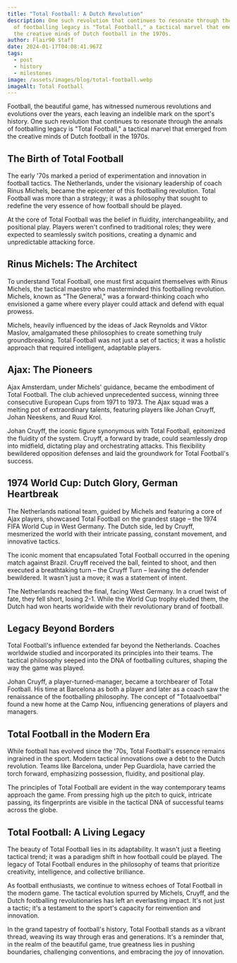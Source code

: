 ```yaml
---
title: "Total Football: A Dutch Revolution"
description: One such revolution that continues to resonate through the annals
  of footballing legacy is "Total Football," a tactical marvel that emerged from
  the creative minds of Dutch football in the 1970s.
author: Flair90 Staff
date: 2024-01-17T04:08:41.967Z
tags:
  - post
  - history
  - milestones
image: /assets/images/blog/total-football.webp
imageAlt: Total Football
---
```

Football, the beautiful game, has witnessed numerous revolutions and evolutions over the years, each leaving an indelible mark on the sport's history. One such revolution that continues to resonate through the annals of footballing legacy is "Total Football," a tactical marvel that emerged from the creative minds of Dutch football in the 1970s.

## The Birth of Total Football

The early '70s marked a period of experimentation and innovation in football tactics. The Netherlands, under the visionary leadership of coach Rinus Michels, became the epicenter of this footballing revolution. Total Football was more than a strategy; it was a philosophy that sought to redefine the very essence of how football should be played.

At the core of Total Football was the belief in fluidity, interchangeability, and positional play. Players weren't confined to traditional roles; they were expected to seamlessly switch positions, creating a dynamic and unpredictable attacking force.

## Rinus Michels: The Architect

To understand Total Football, one must first acquaint themselves with Rinus Michels, the tactical maestro who masterminded this footballing revolution. Michels, known as "The General," was a forward-thinking coach who envisioned a game where every player could attack and defend with equal prowess.

Michels, heavily influenced by the ideas of Jack Reynolds and Viktor Maslov, amalgamated these philosophies to create something truly groundbreaking. Total Football was not just a set of tactics; it was a holistic approach that required intelligent, adaptable players.

## Ajax: The Pioneers

Ajax Amsterdam, under Michels' guidance, became the embodiment of Total Football. The club achieved unprecedented success, winning three consecutive European Cups from 1971 to 1973. The Ajax squad was a melting pot of extraordinary talents, featuring players like Johan Cruyff, Johan Neeskens, and Ruud Krol.

Johan Cruyff, the iconic figure synonymous with Total Football, epitomized the fluidity of the system. Cruyff, a forward by trade, could seamlessly drop into midfield, dictating play and orchestrating attacks. This flexibility bewildered opposition defenses and laid the groundwork for Total Football's success.

## 1974 World Cup: Dutch Glory, German Heartbreak

The Netherlands national team, guided by Michels and featuring a core of Ajax players, showcased Total Football on the grandest stage – the 1974 FIFA World Cup in West Germany. The Dutch side, led by Cruyff, mesmerized the world with their intricate passing, constant movement, and innovative tactics.

The iconic moment that encapsulated Total Football occurred in the opening match against Brazil. Cruyff received the ball, feinted to shoot, and then executed a breathtaking turn – the Cruyff Turn – leaving the defender bewildered. It wasn't just a move; it was a statement of intent.

The Netherlands reached the final, facing West Germany. In a cruel twist of fate, they fell short, losing 2-1. While the World Cup trophy eluded them, the Dutch had won hearts worldwide with their revolutionary brand of football.

## Legacy Beyond Borders

Total Football's influence extended far beyond the Netherlands. Coaches worldwide studied and incorporated its principles into their teams. The tactical philosophy seeped into the DNA of footballing cultures, shaping the way the game was played.

Johan Cruyff, a player-turned-manager, became a torchbearer of Total Football. His time at Barcelona as both a player and later as a coach saw the renaissance of the footballing philosophy. The concept of "Totaalvoetbal" found a new home at the Camp Nou, influencing generations of players and managers.

## Total Football in the Modern Era

While football has evolved since the '70s, Total Football's essence remains ingrained in the sport. Modern tactical innovations owe a debt to the Dutch revolution. Teams like Barcelona, under Pep Guardiola, have carried the torch forward, emphasizing possession, fluidity, and positional play.

The principles of Total Football are evident in the way contemporary teams approach the game. From pressing high up the pitch to quick, intricate passing, its fingerprints are visible in the tactical DNA of successful teams across the globe.

## Total Football: A Living Legacy

The beauty of Total Football lies in its adaptability. It wasn't just a fleeting tactical trend; it was a paradigm shift in how football could be played. The legacy of Total Football endures in the philosophy of teams that prioritize creativity, intelligence, and collective brilliance.

As football enthusiasts, we continue to witness echoes of Total Football in the modern game. The tactical evolution spurred by Michels, Cruyff, and the Dutch footballing revolutionaries has left an everlasting impact. It's not just a tactic; it's a testament to the sport's capacity for reinvention and innovation.

In the grand tapestry of football's history, Total Football stands as a vibrant thread, weaving its way through eras and generations. It's a reminder that, in the realm of the beautiful game, true greatness lies in pushing boundaries, challenging conventions, and embracing the joy of innovation.